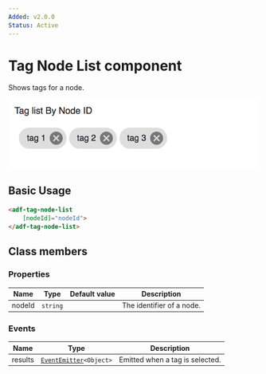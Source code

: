 ```yaml
---
Added: v2.0.0
Status: Active
---
```


# Tag Node List component

Shows tags for a node.

![Custom columns](../docassets/images/tag1.png)

## Basic Usage

```html
<adf-tag-node-list 
    [nodeId]="nodeId">
</adf-tag-node-list>
```

## Class members

### Properties

| Name | Type | Default value | Description |
| ---- | ---- | ------------- | ----------- |
| nodeId | `string` |  | The identifier of a node. |

### Events

| Name | Type | Description |
| ---- | ---- | ----------- |
| results | [`EventEmitter`](https://angular.io/api/core/EventEmitter)`<Object>` | Emitted when a tag is selected. |
